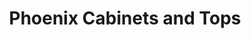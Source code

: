 ---
title: "Phoenix Cabinets and Tops"
url: /sterling-heights/phoenix-cabinets-and-tops/
shop: kitchen
---